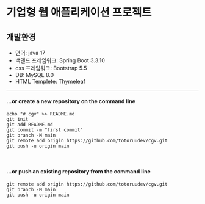 # 기업형 웹 애플리케이션 프로젝트

## 개발환경

- 언어: java 17
- 백엔드 프레임워크: Spring Boot 3.3.10
- css 프레임워크: Bootstrap 5.5
- DB: MySQL 8.0
- HTML Templete: Thymeleaf

----------

#### ...or create a new repository on the command line

``` shell
echo "# cgv" >> README.md
git init
git add README.md
git commit -m "first commit"
git branch -M main
git remote add origin https://github.com/totoruudev/cgv.git
git push -u origin main
```

<br>

#### ...or push an existing repository from the command line
``` shell
git remote add origin https://github.com/totoruudev/cgv.git
git branch -M main
git push -u origin main
```
